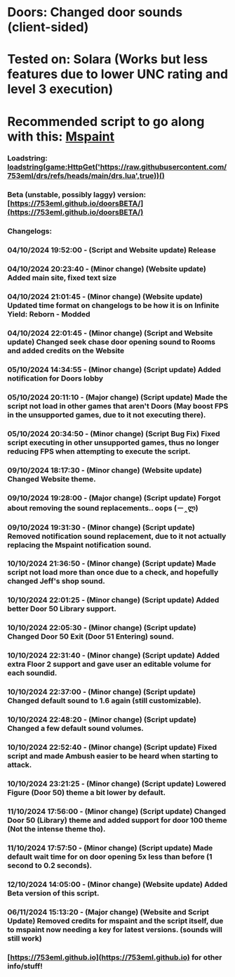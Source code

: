 # Doors: Changed door sounds (client-sided)

# Tested on: Solara (Works but less features due to lower UNC rating and level 3 execution)

# Recommended script to go along with this: [Mspaint](https://mspaint.upio.dev/)

### Loadstring: [loadstring(game:HttpGet('https://raw.githubusercontent.com/753eml/drs/refs/heads/main/drs.lua',true))()](https://raw.githubusercontent.com/753eml/drs/refs/heads/main/drs.lua)

### Beta (unstable, possibly laggy) version: [https://753eml.github.io/doorsBETA/](https://753eml.github.io/doorsBETA/)

### Changelogs:

### 04/10/2024 19:52:00 - (Script and Website update) Release

### 04/10/2024 20:23:40 - (Minor change) (Website update) Added main site, fixed text size

### 04/10/2024 21:01:45 - (Minor change) (Website update) Updated time format on changelogs to be how it is on Infinite Yield: Reborn - Modded

### 04/10/2024 22:01:45 - (Minor change) (Script and Website update) Changed seek chase door opening sound to Rooms and added credits on the Website

### 05/10/2024 14:34:55 - (Minor change) (Script update) Added notification for Doors lobby

### 05/10/2024 20:11:10 - (Major change) (Script update) Made the script not load in other games that aren't Doors (May boost FPS in the unsupported games, due to it not executing there).

### 05/10/2024 20:34:50 - (Minor change) (Script Bug Fix) Fixed script executing in other unsupported games, thus no longer reducing FPS when attempting to execute the script.

### 09/10/2024 18:17:30 - (Minor change) (Website update) Changed Website theme.

### 09/10/2024 19:28:00 - (Major change) (Script update) Forgot about removing the sound replacements.. oops (－‸ლ)

### 09/10/2024 19:31:30 - (Minor change) (Script update) Removed notification sound replacement, due to it not actually replacing the Mspaint notification sound.

### 10/10/2024 21:36:50 - (Minor change) (Script update) Made script not load more than once due to a check, and hopefully changed Jeff's shop sound.

### 10/10/2024 22:01:25 - (Minor change) (Script update) Added better Door 50 Library support.

### 10/10/2024 22:05:30 - (Minor change) (Script update) Changed Door 50 Exit (Door 51 Entering) sound.

### 10/10/2024 22:31:40 - (Minor change) (Script update) Added extra Floor 2 support and gave user an editable volume for each soundid.

### 10/10/2024 22:37:00 - (Minor change) (Script update) Changed default sound to 1.6 again (still customizable).

### 10/10/2024 22:48:20 - (Minor change) (Script update) Changed a few default sound volumes.

### 10/10/2024 22:52:40 - (Minor change) (Script update) Fixed script and made Ambush easier to be heard when starting to attack.

### 10/10/2024 23:21:25 - (Minor change) (Script update) Lowered Figure (Door 50) theme a bit lower by default.

### 11/10/2024 17:56:00 - (Minor change) (Script update) Changed Door 50 (Library) theme and added support for door 100 theme (Not the intense theme tho).

### 11/10/2024 17:57:50 - (Minor change) (Script update) Made default wait time for on door opening 5x less than before (1 second to 0.2 seconds).

### 12/10/2024 14:05:00 - (Minor change) (Website update) Added Beta version of this script.

### 06/11/2024 15:13:20 - (Major change) (Website and Script Update) Removed credits for mspaint and the script itself, due to mspaint now needing a key for latest versions. (sounds will still work)

### [https://753eml.github.io](https://753eml.github.io) for other info/stuff!
